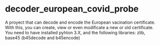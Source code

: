 # decoder_european_covid_probe
A proyect that can decode and encode the European vacination certificate.
With this, you can create, view or even modificate a new or old certificate. You need to have installed pyhton 3.X, and the following libraries: zlib, base45 (b45decode and b45encode)
